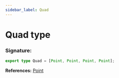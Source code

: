 ```yaml
---
sidebar_label: Quad
---
```


# Quad type

### Signature:

```typescript
export type Quad = [Point, Point, Point, Point];
```

**References:** [Point](./puppeteer.point.md)
